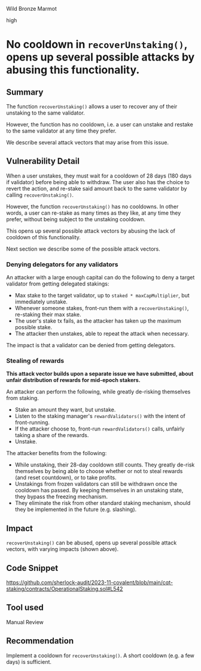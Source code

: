 Wild Bronze Marmot

high

# No cooldown in `recoverUnstaking()`, opens up several possible attacks by abusing this functionality.

## Summary

The function `recoverUnstaking()` allows a user to recover any of their unstaking to the same validator. 

However, the function has no cooldown, i.e. a user can unstake and restake to the same validator at any time they prefer. 

We describe several attack vectors that may arise from this issue.

## Vulnerability Detail

When a user unstakes, they must wait for a cooldown of 28 days (180 days if validator) before being able to withdraw. The user also has the choice to revert the action, and re-stake said amount back to the same validator by calling `recoverUnstaking()`.

However, the function `recoverUnstaking()` has no cooldowns. In other words, a user can re-stake as many times as they like, at any time they prefer, without being subject to the unstaking cooldown. 

This opens up several possible attack vectors by abusing the lack of cooldown of this functionality.

Next section we describe some of the possible attack vectors.

### Denying delegators for any validators

An attacker with a large enough capital can do the following to deny a target validator from getting delegated stakings:
- Max stake to the target validator, up to `staked * maxCapMultiplier`, but immediately unstake.
- Whenever someone stakes, front-run them with a `recoverUnstaking()`, re-staking their max stake.
- The user's stake tx fails, as the attacker has taken up the maximum possible stake. 
- The attacker then unstakes, able to repeat the attack when necessary.

The impact is that a validator can be denied from getting delegators.

### Stealing of rewards

**This attack vector builds upon a separate issue we have submitted, about unfair distribution of rewards for mid-epoch stakers.**

An attacker can perform the following, while greatly de-risking themselves from staking.
- Stake an amount they want, but unstake.
- Listen to the staking manager's `rewardValidators()` with the intent of front-running.
- If the attacker choose to, front-run `rewardValidators()` calls, unfairly taking a share of the rewards.
- Unstake.

The attacker benefits from the following:
- While unstaking, their 28-day cooldown still counts. They greatly de-risk themselves by being able to choose whether or not to steal rewards (and reset countdown), or to take profits.
- Unstakings from frozen validators can still be withdrawn once the cooldown has passed. By keeping themselves in an unstaking state, they bypass the freezing mechanism.
- They eliminate the risk from other standard staking mechanism, should they be implemented in the future (e.g. slashing).

## Impact

`recoverUnstaking()` can be abused, opens up several possible attack vectors, with varying impacts (shown above).

## Code Snippet

https://github.com/sherlock-audit/2023-11-covalent/blob/main/cqt-staking/contracts/OperationalStaking.sol#L542

## Tool used

Manual Review

## Recommendation

Implement a cooldown for `recoverUnstaking()`. A short cooldown (e.g. a few days) is sufficient.